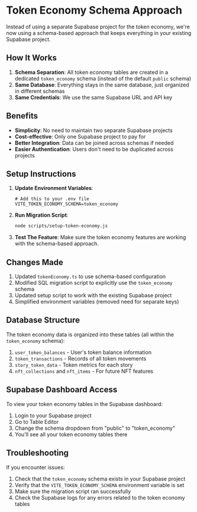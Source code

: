 # Token Economy Schema Approach

Instead of using a separate Supabase project for the token economy, we're now using a schema-based approach that keeps everything in your existing Supabase project.

## How It Works

1. **Schema Separation**: All token economy tables are created in a dedicated `token_economy` schema (instead of the default `public` schema)
2. **Same Database**: Everything stays in the same database, just organized in different schemas
3. **Same Credentials**: We use the same Supabase URL and API key

## Benefits

- **Simplicity**: No need to maintain two separate Supabase projects
- **Cost-effective**: Only one Supabase project to pay for
- **Better Integration**: Data can be joined across schemas if needed
- **Easier Authentication**: Users don't need to be duplicated across projects

## Setup Instructions

1. **Update Environment Variables**:
   ```
   # Add this to your .env file
   VITE_TOKEN_ECONOMY_SCHEMA=token_economy
   ```

2. **Run Migration Script**:
   ```bash
   node scripts/setup-token-economy.js
   ```

3. **Test The Feature**:
   Make sure the token economy features are working with the schema-based approach.

## Changes Made

1. Updated `tokenEconomy.ts` to use schema-based configuration
2. Modified SQL migration script to explicitly use the `token_economy` schema
3. Updated setup script to work with the existing Supabase project
4. Simplified environment variables (removed need for separate keys)

## Database Structure

The token economy data is organized into these tables (all within the `token_economy` schema):

1. `user_token_balances` - User's token balance information
2. `token_transactions` - Records of all token movements
3. `story_token_data` - Token metrics for each story
4. `nft_collections` and `nft_items` - For future NFT features

## Supabase Dashboard Access

To view your token economy tables in the Supabase dashboard:

1. Login to your Supabase project
2. Go to Table Editor
3. Change the schema dropdown from "public" to "token_economy"
4. You'll see all your token economy tables there

## Troubleshooting

If you encounter issues:

1. Check that the `token_economy` schema exists in your Supabase project
2. Verify that the `VITE_TOKEN_ECONOMY_SCHEMA` environment variable is set
3. Make sure the migration script ran successfully
4. Check the Supabase logs for any errors related to the token economy tables
